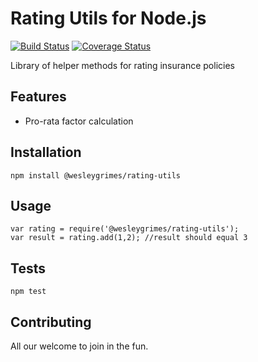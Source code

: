 Rating Utils for Node.js
===============
[![Build Status](https://travis-ci.org/wesleygrimes/rating-utils.svg?branch=master)](https://travis-ci.org/wesleygrimes/rating-utils)
[![Coverage Status](https://coveralls.io/repos/github/wesleygrimes/rating-utils/badge.svg?branch=master)](https://coveralls.io/github/wesleygrimes/rating-utils?branch=master)

Library of helper methods for rating insurance policies

## Features

* Pro-rata factor calculation

## Installation

`npm install @wesleygrimes/rating-utils`

## Usage

```
var rating = require('@wesleygrimes/rating-utils');
var result = rating.add(1,2); //result should equal 3
```

## Tests

`npm test`

## Contributing

All our welcome to join in the fun.